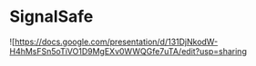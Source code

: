 # SignalSafe

![https://docs.google.com/presentation/d/131DjNkodW-H4hMsFSn5oTiVO1D9MgEXv0WWQGfe7uTA/edit?usp=sharing
